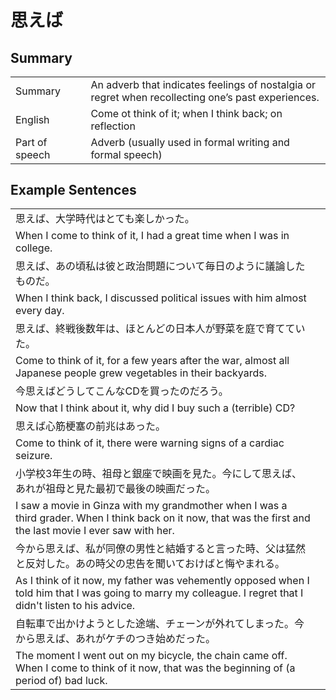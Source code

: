 # 思えば

## Summary

<table><tr>   <td>Summary<td>   <td>An adverb that indicates feelings of nostalgia or regret when recollecting one’s past experiences.</td><tr><tr>   <td>English<td>   <td>Come ot think of it; when I think back; on reflection</td><tr><tr>   <td>Part of speech<td>   <td>Adverb (usually used in formal writing and formal speech)</td><tr></table></table></table>

## Example Sentences

<table><tr><td>思えば、大学時代はとても楽しかった。<td><tr><tr><td>When I come to think of it, I had a great time when I was in college.<td><tr><tr><td>思えば、あの頃私は彼と政治問題について毎日のように議論したものだ。<td><tr><tr><td>When I think back, I discussed political issues with him almost every day.<td><tr><tr><td>思えば、終戦後数年は、ほとんどの日本人が野菜を庭で育てていた。<td><tr><tr><td>Come to think of it, for a few years after the war, almost all Japanese people grew vegetables in their backyards.<td><tr><tr><td>今思えばどうしてこんなCDを買ったのだろう。<td><tr><tr><td>Now that I think about it, why did I buy such a (terrible) CD?<td><tr><tr><td>思えば心筋梗塞の前兆はあった。<td><tr><tr><td>Come to think of it, there were warning signs of a cardiac seizure.<td><tr><tr><td>小学校3年生の時、祖母と銀座で映画を見た。今にして思えば、あれが祖母と見た最初で最後の映画だった。<td><tr><tr><td>I saw a movie in Ginza with my grandmother when I was a third grader. When I think back on it now, that was the first and the last movie I ever saw with her.<td><tr><tr><td>今から思えば、私が同僚の男性と結婚すると言った時、父は猛然と反対した。あの時父の忠告を聞いておけばと悔やまれる。<td><tr><tr><td>As I think of it now, my father was vehemently opposed when I told him that I was going to marry my colleague. I regret that I didn't listen to his advice.<td><tr><tr><td>自転車で出かけようとした途端、チェーンが外れてしまった。今から思えば、あれがケチのつき始めだった。<td><tr><tr><td>The moment I went out on my bicycle, the chain came off. When I come to think of it now, that was the beginning of (a period of) bad luck.<td><tr></table>

